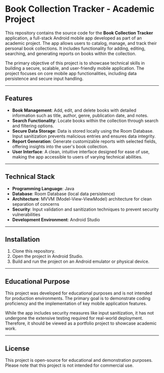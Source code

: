 # Book Collection Tracker - Academic Project

This repository contains the source code for the **Book Collection Tracker** application, a full-stack Android mobile app developed as part of an academic project. The app allows users to catalog, manage, and track their personal book collections. It includes functionality for adding, editing, searching, and generating reports on books within the collection.

The primary objective of this project is to showcase technical skills in building a secure, scalable, and user-friendly mobile application. The project focuses on core mobile app functionalities, including data persistence and secure input handling.

---

## Features

- **Book Management**: Add, edit, and delete books with detailed information such as title, author, genre, publication date, and notes.
- **Search Functionality**: Locate books within the collection through search and filtering options.
- **Secure Data Storage**: Data is stored locally using the Room Database. Input sanitization prevents malicious entries and ensures data integrity.
- **Report Generation**: Generate customizable reports with selected fields, offering insights into the user's book collection.
- **User Interface**: A clean, intuitive interface designed for ease of use, making the app accessible to users of varying technical abilities.

---

## Technical Stack

- **Programming Language**: Java
- **Database**: Room Database (local data persistence)
- **Architecture**: MVVM (Model-View-ViewModel) architecture for clean separation of concerns
- **Security**: Input validation and sanitization techniques to prevent security vulnerabilities
- **Development Environment**: Android Studio

---

## Installation

1. Clone this repository.
2. Open the project in Android Studio.
3. Build and run the project on an Android emulator or physical device.

---

## Educational Purpose

This project was developed for educational purposes and is not intended for production environments. The primary goal is to demonstrate coding proficiency and the implementation of key mobile application features.

While the app includes security measures like input sanitization, it has not undergone the extensive testing required for real-world deployment. Therefore, it should be viewed as a portfolio project to showcase academic work.

---

## License

This project is open-source for educational and demonstration purposes. Please note that this project is not intended for commercial use.

